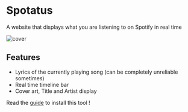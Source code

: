 # Spotatus
A website that displays what you are listening to on Spotify in real time

![cover](https://lh3.googleusercontent.com/u/1/drive-viewer/AAOQEOQFQ3TcFygbw3u2CypXaheezuk2N-hbU2nTeqkDpyE3cvgjJl6xFhBaUZdumHWmCaz4X-Mp9OE_yKpM-hqBtGvsop7jaA=w2880-h2960)

## Features
- Lyrics of the currently playing song (can be completely unreliable sometimes)
- Real time timeline bar
- Cover art, Title and Artist display

Read the [guide](https://github.com/haksolot/Spotatus/blob/main/SETUP.md) to install this tool !
